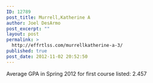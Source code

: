 ```yaml
---
ID: 12789
post_title: Murrell,Katherine A
author: Joel DesArmo
post_excerpt: ""
layout: post
permalink: >
  http://effrtlss.com/murrellkatherine-a-3/
published: true
post_date: 2012-11-02 20:52:50
---
```

<p>Average GPA in Spring 2012 for first course listed: 2.457</p>